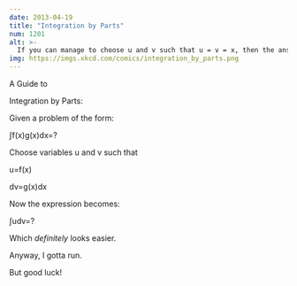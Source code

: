 ```yaml
---
date: 2013-04-19
title: "Integration by Parts"
num: 1201
alt: >-
  If you can manage to choose u and v such that u = v = x, then the answer is just (1/2)x², which is easy to remember. Oh, and add a '+C' or you'll get yelled at.
img: https://imgs.xkcd.com/comics/integration_by_parts.png
---
```

A Guide to

Integration by Parts:

Given a problem of the form:

∫f(x)g(x)dx=?

Choose variables u and v such that

u=f(x)

dv=g(x)dx

Now the expression becomes:

∫udv=?

Which *definitely* looks easier.

Anyway, I gotta run.

But good luck!